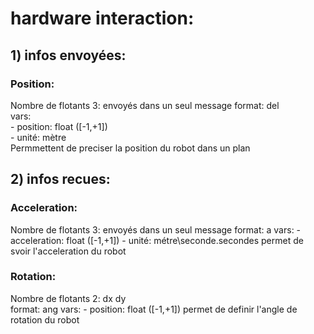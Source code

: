 # hardware interaction:


## 1) infos envoyées:

### Position:
Nombre de flotants 3: envoyés dans un seul message 
 format: del <dx> <dy> <dr>    
     vars:       
       - position: float ([-1,+1])    
       - unité: mètre  
     Permmettent de preciser la position du robot dans un plan 
   
## 2) infos recues:
### Acceleration: 
Nombre de flotants 3: envoyés dans un seul message 
 format: a <acceleration>
    vars:
     - acceleration: float ([-1,+1])
     - unité: métre\seconde.secondes
     permet de svoir l'acceleration du robot
### Rotation: 
Nombre de flotants 2: dx dy   
 format: ang <dx> <dy> 
    vars:
     - position: float ([-1,+1])
     permet de definir l'angle de rotation du robot